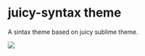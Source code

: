 # juicy-syntax theme

A sintax theme based on juicy sublime theme.

![](https://raw.githubusercontent.com/EliverLara/juicy-syntax/master/screenshot/juicy.png)
